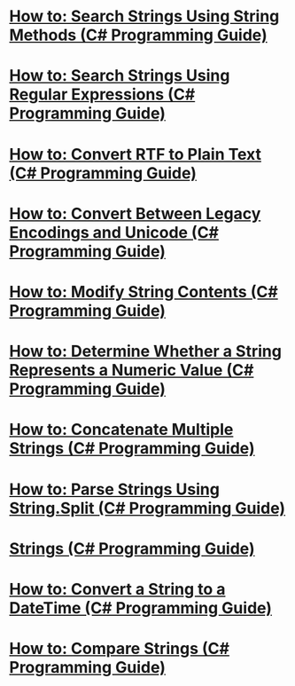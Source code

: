 # [How to: Search Strings Using String Methods (C# Programming Guide)](how-to-search-strings-using-string-methods.md)
# [How to: Search Strings Using Regular Expressions (C# Programming Guide)](how-to-search-strings-using-regular-expressions.md)
# [How to: Convert RTF to Plain Text (C# Programming Guide)](how-to-convert-rtf-to-plain-text.md)
# [How to: Convert Between Legacy Encodings and Unicode (C# Programming Guide)](how-to-convert-between-legacy-encodings-and-unicode.md)
# [How to: Modify String Contents (C# Programming Guide)](how-to-modify-string-contents.md)
# [How to: Determine Whether a String Represents a Numeric Value (C# Programming Guide)](how-to-determine-whether-a-string-represents-a-numeric-value.md)
# [How to: Concatenate Multiple Strings (C# Programming Guide)](how-to-concatenate-multiple-strings.md)
# [How to: Parse Strings Using String.Split (C# Programming Guide)](how-to-parse-strings-using-string-split.md)
# [Strings (C# Programming Guide)](index.md)
# [How to: Convert a String to a DateTime (C# Programming Guide)](how-to-convert-a-string-to-a-datetime.md)
# [How to: Compare Strings (C# Programming Guide)](how-to-compare-strings.md)
